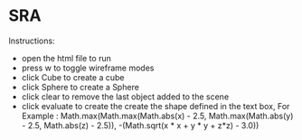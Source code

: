 # SRA

Instructions:

- open the html file to run
- press w to toggle wireframe modes
- click Cube to create a cube
- click Sphere to create a Sphere
- click clear to remove the last object added to the scene
- click evaluate to create the create the shape defined in the text box,
For Example : Math.max(Math.max(Math.abs(x) - 2.5, Math.max(Math.abs(y) - 2.5, Math.abs(z) - 2.5)), -(Math.sqrt(x * x + y * y + z*z) - 3.0))
